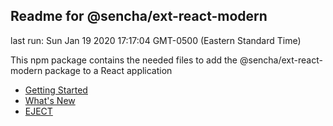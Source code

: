 ## Readme for @sencha/ext-react-modern

last run: Sun Jan 19 2020 17:17:04 GMT-0500 (Eastern Standard Time)

This npm package contains the needed files to add the @sencha/ext-react-modern package to a React application

- [Getting Started](https://github.com/sencha/ext-react/blob/ext-react-7.1.x/packages/ext-react-modern/GETTING_STARTED.md)
- [What's New](https://github.com/sencha/ext-react/blob/ext-react-7.1.x/packages/ext-react-modern/WHATS_NEW.md)
- [EJECT](https://github.com/sencha/ext-react/blob/ext-react-7.1.x/packages/ext-react-modern/EJECT.md)
